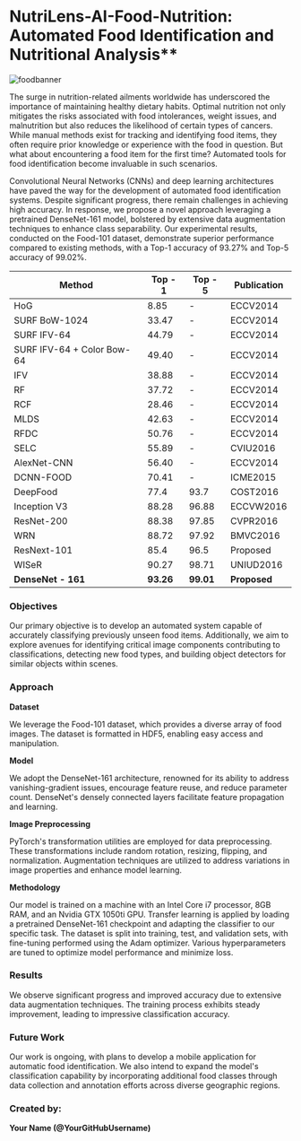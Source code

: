 # NutriLens-AI-Food-Nutrition: Automated Food Identification and Nutritional Analysis**

![foodbanner](insert_your_image_url_here)

The surge in nutrition-related ailments worldwide has underscored the importance of maintaining healthy dietary habits. Optimal nutrition not only mitigates the risks associated with food intolerances, weight issues, and malnutrition but also reduces the likelihood of certain types of cancers. While manual methods exist for tracking and identifying food items, they often require prior knowledge or experience with the food in question. But what about encountering a food item for the first time? Automated tools for food identification become invaluable in such scenarios.

Convolutional Neural Networks (CNNs) and deep learning architectures have paved the way for the development of automated food identification systems. Despite significant progress, there remain challenges in achieving high accuracy. In response, we propose a novel approach leveraging a pretrained DenseNet-161 model, bolstered by extensive data augmentation techniques to enhance class separability. Our experimental results, conducted on the Food-101 dataset, demonstrate superior performance compared to existing methods, with a Top-1 accuracy of 93.27% and Top-5 accuracy of 99.02%.

| Method               | Top - 1 | Top - 5 | Publication  |
|----------------------|---------|---------|--------------|
| HoG                  | 8.85    | -       | ECCV2014     |
| SURF BoW-1024        | 33.47   | -       | ECCV2014     |
| SURF IFV-64          | 44.79   | -       | ECCV2014     |
| SURF IFV-64 + Color Bow-64 | 49.40 | -     | ECCV2014     |
| IFV                  | 38.88   | -       | ECCV2014     |
| RF                   | 37.72   | -       | ECCV2014     |
| RCF                  | 28.46   | -       | ECCV2014     |
| MLDS                 | 42.63   | -       | ECCV2014     |
| RFDC                 | 50.76   | -       | ECCV2014     |
| SELC                 | 55.89   | -       | CVIU2016     |
| AlexNet-CNN          | 56.40   | -       | ECCV2014     |
| DCNN-FOOD            | 70.41   | -       | ICME2015     |
| DeepFood             | 77.4    | 93.7    | COST2016     |
| Inception V3         | 88.28   | 96.88   | ECCVW2016    |
| ResNet-200           | 88.38   | 97.85   | CVPR2016     |
| WRN                  | 88.72   | 97.92   | BMVC2016     |
| ResNext-101          | 85.4    | 96.5    | Proposed     |
| WISeR                | 90.27   | 98.71   | UNIUD2016    |
| **DenseNet - 161**   | **93.26** | **99.01** | **Proposed** |

### Objectives

Our primary objective is to develop an automated system capable of accurately classifying previously unseen food items. Additionally, we aim to explore avenues for identifying critical image components contributing to classifications, detecting new food types, and building object detectors for similar objects within scenes.

### Approach

**Dataset**

We leverage the Food-101 dataset, which provides a diverse array of food images. The dataset is formatted in HDF5, enabling easy access and manipulation.

**Model**

We adopt the DenseNet-161 architecture, renowned for its ability to address vanishing-gradient issues, encourage feature reuse, and reduce parameter count. DenseNet's densely connected layers facilitate feature propagation and learning.

**Image Preprocessing**

PyTorch's transformation utilities are employed for data preprocessing. These transformations include random rotation, resizing, flipping, and normalization. Augmentation techniques are utilized to address variations in image properties and enhance model learning.

**Methodology**

Our model is trained on a machine with an Intel Core i7 processor, 8GB RAM, and an Nvidia GTX 1050ti GPU. Transfer learning is applied by loading a pretrained DenseNet-161 checkpoint and adapting the classifier to our specific task. The dataset is split into training, test, and validation sets, with fine-tuning performed using the Adam optimizer. Various hyperparameters are tuned to optimize model performance and minimize loss.

### Results

We observe significant progress and improved accuracy due to extensive data augmentation techniques. The training process exhibits steady improvement, leading to impressive classification accuracy.

### Future Work

Our work is ongoing, with plans to develop a mobile application for automatic food identification. We also intend to expand the model's classification capability by incorporating additional food classes through data collection and annotation efforts across diverse geographic regions.

### Created by:

**Your Name (@YourGitHubUsername)**
